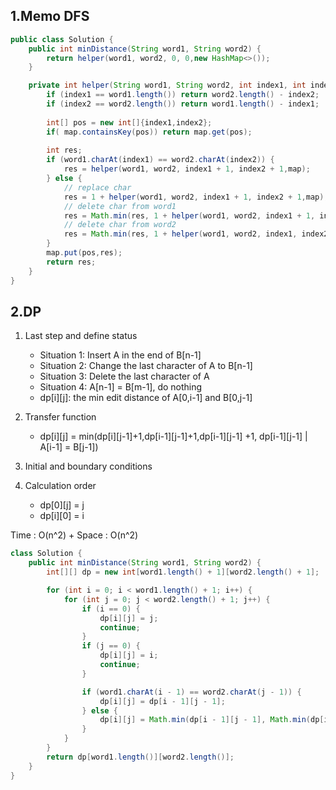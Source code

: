 ## 1.Memo DFS

```java
public class Solution {
    public int minDistance(String word1, String word2) {
        return helper(word1, word2, 0, 0,new HashMap<>());
    }

    private int helper(String word1, String word2, int index1, int index2 , Map<int[],Integer> map) {
        if (index1 == word1.length()) return word2.length() - index2;
        if (index2 == word2.length()) return word1.length() - index1;
        
        int[] pos = new int[]{index1,index2};
        if( map.containsKey(pos)) return map.get(pos);
        
        int res;
        if (word1.charAt(index1) == word2.charAt(index2)) {
            res = helper(word1, word2, index1 + 1, index2 + 1,map);
        } else {
            // replace char
            res = 1 + helper(word1, word2, index1 + 1, index2 + 1,map);
            // delete char from word1
            res = Math.min(res, 1 + helper(word1, word2, index1 + 1, index2,map));
            // delete char from word2
            res = Math.min(res, 1 + helper(word1, word2, index1, index2 + 1,map));
        }
        map.put(pos,res);
        return res;
    }
}
```


## 2.DP
1. Last step and define status
	* Situation 1: Insert A in the end of B[n-1]
	* Situation 2: Change the last character of A to B[n-1]
	* Situation 3: Delete the last character of A
	* Situation 4: A[n-1] = B[m-1], do nothing
	* dp[i][j]: the min edit distance of A[0,i-1] and B[0,j-1]

2. Transfer function
	* dp[i][j] = min(dp[i][j-1]+1,dp[i-1][j-1]+1,dp[i-1][j-1] +1, dp[i-1][j-1] | A[i-1] = B[j-1])

3. Initial and boundary conditions

4. Calculation order
	* dp[0][j] = j
	* dp[i][0] = i

Time : O(n^2) + Space : O(n^2)


```java
class Solution {
    public int minDistance(String word1, String word2) {
        int[][] dp = new int[word1.length() + 1][word2.length() + 1];

        for (int i = 0; i < word1.length() + 1; i++) {
            for (int j = 0; j < word2.length() + 1; j++) {
                if (i == 0) {
                    dp[i][j] = j;
                    continue;
                }
                if (j == 0) {
                    dp[i][j] = i;
                    continue;
                }

                if (word1.charAt(i - 1) == word2.charAt(j - 1)) {
                    dp[i][j] = dp[i - 1][j - 1];
                } else {
                    dp[i][j] = Math.min(dp[i - 1][j - 1], Math.min(dp[i - 1][j], dp[i][j - 1])) + 1;
                }
            }
        }
        return dp[word1.length()][word2.length()];
    }
}
``` 